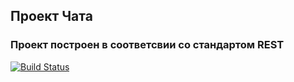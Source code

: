 ## Проект Чата 
### Проект построен в соответсвии со стандартом REST


[![Build Status](https://app.travis-ci.com/plifis/chat.svg?branch=master)](https://app.travis-ci.com/plifis/chat)
